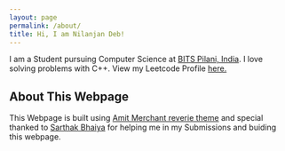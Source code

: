 ```yaml
---
layout: page
permalink: /about/
title: Hi, I am Nilanjan Deb!
---
```

I am a Student pursuing Computer Science at [BITS Pilani, India](https://www.bits-pilani.ac.in). I love solving problems with C++. View my Leetcode Profile [here.](https://leetcode.com/nilanjan172nsvian/) 

## About This Webpage
This Webpage is built using [Amit Merchant reverie theme](https://github.com/amitmerchant1990/reverie) and special thanked to [Sarthak Bhaiya](https://github.com/sarthak-sehgal) for helping me in my Submissions and buiding this webpage.